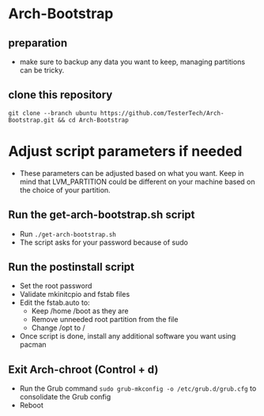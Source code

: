 # Arch-Bootstrap

## preparation
- make sure to backup any data you want to keep, managing partitions can be tricky.

## clone this repository

```git clone --branch ubuntu https://github.com/TesterTech/Arch-Bootstrap.git && cd Arch-Bootstrap```

# Adjust script parameters if needed
- These parameters can be adjusted based on what you want. Keep in mind that LVM_PARTITION could be different on your machine based on the choice of your partition.


## Run the get-arch-bootstrap.sh script 
- Run ```./get-arch-bootstrap.sh```
- The script asks for your password because of sudo

## Run the postinstall script
- Set the root password
- Validate mkinitcpio and fstab files
- Edit the fstab.auto to:  
  - Keep /home /boot as they are
  - Remove unneeded root partition from the file
  - Change /opt to /
- Once script is done, install any additional software you want using pacman

## Exit Arch-chroot (Control + d) 
- Run the Grub command ```sudo grub-mkconfig -o /etc/grub.d/grub.cfg``` to consolidate the Grub config 
- Reboot
